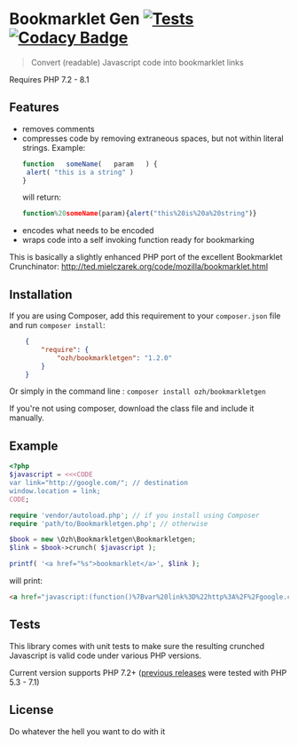 # Bookmarklet Gen [![Tests](https://github.com/ozh/bookmarkletgen/actions/workflows/tests.yml/badge.svg)](https://github.com/ozh/bookmarkletgen/actions/workflows/tests.yml) [![Codacy Badge](https://app.codacy.com/project/badge/Grade/c3859f81e65c4e37a711531e06c0e477)](https://www.codacy.com/gh/ozh/bookmarkletgen/dashboard?utm_source=github.com&amp;utm_medium=referral&amp;utm_content=ozh/bookmarkletgen&amp;utm_campaign=Badge_Grade)

> Convert (readable) Javascript code into bookmarklet links

Requires PHP 7.2 - 8.1

## Features

- removes comments
- compresses code by removing extraneous spaces, but not within literal strings.
  Example:
    ```javascript
  function   someName(   param   ) {
     alert( "this is a string" )
  }
    ```
  will return:
    ```javascript
  function%20someName(param){alert("this%20is%20a%20string")}
    ```
- encodes what needs to be encoded
- wraps code into a self invoking function ready for bookmarking

This is basically a slightly enhanced PHP port of the excellent Bookmarklet Crunchinator: 
http://ted.mielczarek.org/code/mozilla/bookmarklet.html

## Installation

If you are using Composer, add this requirement to your `composer.json` file and run `composer install`:

```json
    {
        "require": {
            "ozh/bookmarkletgen": "1.2.0"
        }
    }
```

Or simply in the command line : `composer install ozh/bookmarkletgen`

If you're not using composer, download the class file and include it manually.

## Example

```php
<?php
$javascript = <<<CODE
var link="http://google.com/"; // destination
window.location = link;
CODE;

require 'vendor/autoload.php'; // if you install using Composer
require 'path/to/Bookmarkletgen.php'; // otherwise

$book = new \Ozh\Bookmarkletgen\Bookmarkletgen;
$link = $book->crunch( $javascript );

printf( '<a href="%s">bookmarklet</a>', $link );
```

will print:

```html
<a href="javascript:(function()%7Bvar%20link%3D%22http%3A%2F%2Fgoogle.com%2F%22%3Bwindow.location%3Dlink%3B%7D)()%3B">bookmarklet</a>
```

## Tests

This library comes with unit tests to make sure the resulting crunched Javascript is valid code under various PHP versions.

Current version supports PHP 7.2+ ([previous releases](https://github.com/ozh/bookmarkletgen/releases/tag/1.2.1) were tested with PHP 5.3 - 7.1)

## License

Do whatever the hell you want to do with it
